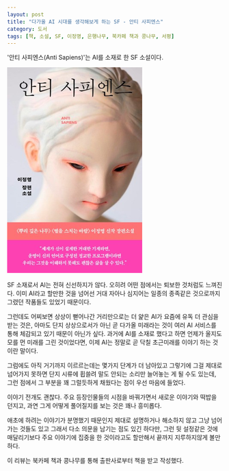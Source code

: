 ```yaml
---
layout: post
title: "다가올 AI 시대를 생각해보게 하는 SF - 안티 사피엔스"
category: 도서
tags: [책, 소설, SF, 이정명, 은행나무, 북카페 책과 콩나무, 서평]
---
```


'안티 사피엔스(Anti Sapiens)'는
AI를 소재로 한 SF 소설이다.

![표지](/images/book/anti-sapiens-book.jpg)

SF 소재로서 AI는 전혀 신선하지가 않다.
오히려 어떤 점에서는 퇴보한 것처럼도 느껴진다.
이미 AI라고 할만한 것을 넘어선 거대 자아나 심지어는 일종의 종족같은 것으로까지 그렸던 작품들도 있었기 때문이다.

그런데도 어찌보면 상상이 뻗어나간 거리만으로는 더 얉은 AI가 요즘에 유독 더 관심을 받는 것은,
아마도 단지 상상으로서가 아닌 곧 다가올 미래라는 것이
여러 AI 서비스를 통해 체감되고 있기 때문이 아닌가 싶다.
과거에 AI를 소재로 했다고 하면 언제가 올지도 모를 먼 미래를 그린 것이었다면,
이제 AI는 정말로 곧 닥칠 초근미래를 이야기 하는 것이란 말이다.

그럼에도 아직 거기까지 이르르는데는 몇가지 단계가 더 남아있고
그렇기에 그걸 제대로 넘어가지 못하면
단지 시류에 휩쓸려 말도 안되는 소리만 늘어놓는 게 될 수도 있는데,
그런 점에서 그 부분을 꽤 그럴듯하게 채웠다는 점이 우선 마음에 들었다.

이야기 전개도 괜찮다.
주요 등장인물들의 시점을 바꿔가면서
새로운 이야기와 떡밥을 던지고,
과연 그게 어떻게 풀어질지를 보는 것은 꽤나 흥미롭다.

애초에 하려는 이야기가 분명했기 때문인지
제대로 설명하거나 해소하지 않고 그냥 넘어가는 것들도 있고
그래서 다소 의문을 남기는 점도 있긴 하다만,
그런 뒷 설정같은 것에 매달리기보다
주요 이야기에 집중을 한 것이라고도 할만해서
끝까지 지루하지않게 볼만하다.



<div class="im im-info">
이 리뷰는 북카페 책과 콩나무를 통해 출판사로부터 책을 받고 작성했다.
</div>
